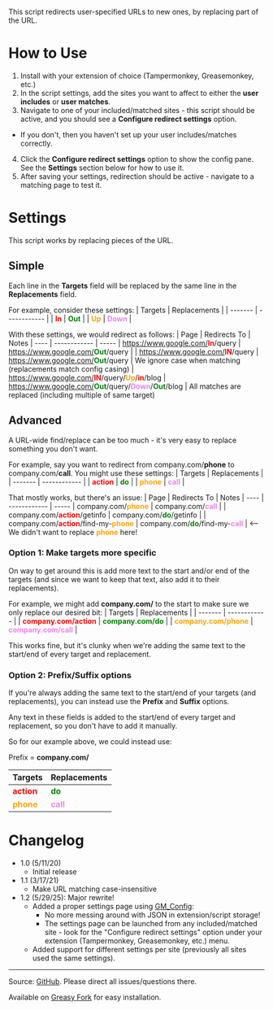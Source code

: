 This script redirects user-specified URLs to new ones, by replacing part of the URL.


# How to Use
1. Install with your extension of choice (Tampermonkey, Greasemonkey, etc.)
2. In the script settings, add the sites you want to affect to either the **user includes** or **user matches**.
3. Navigate to one of your included/matched sites - this script should be active, and you should see a **Configure redirect settings** option.
  * If you don't, then you haven't set up your user includes/matches correctly.
4. Click the **Configure redirect settings** option to show the config pane. See the **Settings** section below for how to use it.
5. After saving your settings, redirection should be active - navigate to a matching page to test it.


# Settings
This script works by replacing pieces of the URL.

## Simple
Each line in the **Targets** field will be replaced by the same line in the **Replacements** field.

For example, consider these settings:
| Targets | Replacements |
| ------- | ------------ |
| <font color="red">**In**</font>   | <font color="green">**Out**</font>    |
| <font color="orange">**Up**</font> | <font color="violet">**Down**</font> |

With these settings, we would redirect as follows:
| Page | Redirects To | Notes
| ---- | ------------ | -----
| https://www.google.com/<font color="red">**In**</font>/query | https://www.google.com/<font color="green">**Out**</font>/query | 
| https://www.google.com/<font color="red">**IN**</font>/query | https://www.google.com/<font color="green">**Out**</font>/query | We ignore case when matching (replacements match config casing)
| https://www.google.com/<font color="red">**IN**</font>/query/<font color="orange">**Up**</font>/<font color="red">**in**</font>/blog | https://www.google.com/<font color="green">**Out**</font>/query/<font color="violet">**Down**</font>/<font color="green">**Out**</font>/blog | All matches are replaced (including multiple of same target)

## Advanced
A URL-wide find/replace can be too much - it's very easy to replace something you don't want.

For example, say you want to redirect from company.com/**phone** to company.com/**call**. You might use these settings:
| Targets | Replacements |
| ------- | ------------ |
| <font color="red">**action**</font>   | <font color="green">**do**</font>    |
| <font color="orange">**phone**</font> | <font color="violet">**call**</font> |

That mostly works, but there's an issue:
| Page | Redirects To | Notes
| ---- | ------------ | -----
| company.com/<font color="orange">**phone**</font> | company.com/<font color="violet">**call**</font> | 
| company.com/<font color="red">**action**</font>/getinfo | company.com/<font color="green">**do**</font>/getinfo |
| company.com/<font color="red">**action**</font>/find-my-<font color="orange">**phone**</font> | company.com/<font color="green">**do**</font>/find-my-<font color="violet">**call**</font> | <-- We didn't want to replace <font color="orange">**phone**</font> here!

### Option 1: Make targets more specific

On way to get around this is add more text to the start and/or end of the targets (and since we want to keep that text, also add it to their replacements).

For example, we might add **company.com/** to the start to make sure we only replace our desired bit:
| Targets | Replacements |
| ------- | ------------ |
| <font color="red">**company.com/action**</font>   | <font color="green">**company.com/do**</font>    |
| <font color="orange">**company.com/phone**</font> | <font color="violet">**company.com/call**</font> |

This works fine, but it's clunky when we're adding the same text to the start/end of every target and replacement.

### Option 2: Prefix/Suffix options

If you're always adding the same text to the start/end of your targets (and replacements), you can instead use the **Prefix** and **Suffix** options.

Any text in these fields is added to the start/end of every target and replacement, so you don't have to add it manually.

So for our example above, we could instead use:

Prefix = **company.com/**

| Targets | Replacements |
| ------- | ------------ |
| <font color="red">**action**</font>   | <font color="green">**do**</font>    |
| <font color="orange">**phone**</font> | <font color="violet">**call**</font> |


# Changelog
* 1.0 (5/11/20)
  * Initial release
* 1.1 (3/17/21)
  * Make URL matching case-insensitive
* 1.2 (5/29/25): Major rewrite!
  * Added a proper settings page using [GM_Config](https://github.com/sizzlemctwizzle/GM_config):
    * No more messing around with JSON in extension/script storage!
    * The settings page can be launched from any included/matched site - look for the "Configure redirect settings" option under your extension (Tampermonkey, Greasemonkey, etc.) menu.
  * Added support for different settings per site (previously all sites used the same settings).

---

Source: [GitHub](https://github.com/theborg3of5/Userscripts/tree/master/urlReplacerRedirector). Please direct all issues/questions there.

Available on [Greasy Fork](https://greasyfork.org/en/scripts/403100-url-replacer-redirector) for easy installation.